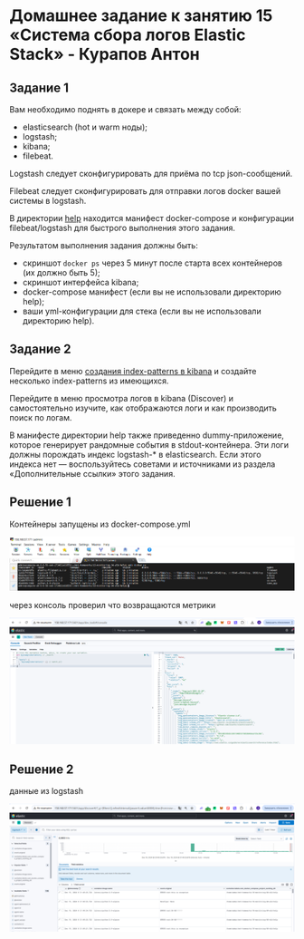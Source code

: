 # Домашнее задание к занятию 15 «Система сбора логов Elastic Stack» - Курапов Антон

## Задание 1

Вам необходимо поднять в докере и связать между собой:

- elasticsearch (hot и warm ноды);
- logstash;
- kibana;
- filebeat.

Logstash следует сконфигурировать для приёма по tcp json-сообщений.

Filebeat следует сконфигурировать для отправки логов docker вашей системы в logstash.

В директории [help](./help) находится манифест docker-compose и конфигурации filebeat/logstash для быстрого 
выполнения этого задания.

Результатом выполнения задания должны быть:

- скриншот `docker ps` через 5 минут после старта всех контейнеров (их должно быть 5);
- скриншот интерфейса kibana;
- docker-compose манифест (если вы не использовали директорию help);
- ваши yml-конфигурации для стека (если вы не использовали директорию help).

## Задание 2

Перейдите в меню [создания index-patterns  в kibana](http://localhost:5601/app/management/kibana/indexPatterns/create) и создайте несколько index-patterns из имеющихся.

Перейдите в меню просмотра логов в kibana (Discover) и самостоятельно изучите, как отображаются логи и как производить поиск по логам.

В манифесте директории help также приведенно dummy-приложение, которое генерирует рандомные события в stdout-контейнера.
Эти логи должны порождать индекс logstash-* в elasticsearch. Если этого индекса нет — воспользуйтесь советами и источниками из раздела «Дополнительные ссылки» этого задания.

## Решение 1

Контейнеры запущены из docker-compose.yml

![alt text](https://github.com/AntonKurapov66/mnt-homeworks/blob/MNT-video/10-monitoring-04-elk/img/01_0.PNG)

через консоль проверил что возвращаются метрики

![alt text](https://github.com/AntonKurapov66/mnt-homeworks/blob/MNT-video/10-monitoring-04-elk/img/01_1.PNG)


## Решение 2

данные из logstash

![alt text](https://github.com/AntonKurapov66/mnt-homeworks/blob/MNT-video/10-monitoring-04-elk/img/01_2.PNG)













